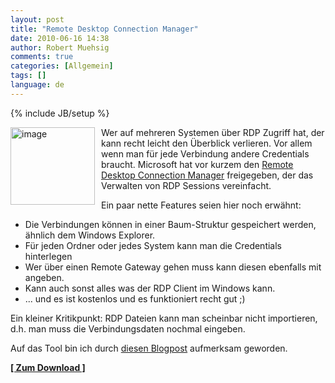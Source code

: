 ```yaml
---
layout: post
title: "Remote Desktop Connection Manager"
date: 2010-06-16 14:38
author: Robert Muehsig
comments: true
categories: [Allgemein]
tags: []
language: de
---
```

{% include JB/setup %}
<p><a href="{{BASE_PATH}}/assets/wp-images-de/image979.png"><img style="border-bottom: 0px; border-left: 0px; margin: 0px 10px 0px 0px; display: inline; border-top: 0px; border-right: 0px" title="image" border="0" alt="image" align="left" src="{{BASE_PATH}}/assets/wp-images-de/image_thumb163.png" width="135" height="124" /></a> </p>  <p>Wer auf mehreren Systemen über RDP Zugriff hat, der kann recht leicht den Überblick verlieren. Vor allem wenn man für jede Verbindung andere Credentials braucht. Microsoft hat vor kurzem den <a href="http://www.microsoft.com/downloads/details.aspx?FamilyID=4603c621-6de7-4ccb-9f51-d53dc7e48047&amp;displaylang=en">Remote Desktop Connection Manager</a> freigegeben, der das Verwalten von RDP Sessions vereinfacht.</p>  <p>Ein paar nette Features seien hier noch erwähnt:</p>  <ul>   <li>Die Verbindungen können in einer Baum-Struktur gespeichert werden, ähnlich dem Windows Explorer.</li>    <li>Für jeden Ordner oder jedes System kann man die Credentials hinterlegen</li>    <li>Wer über einen Remote Gateway gehen muss kann diesen ebenfalls mit angeben. </li>    <li>Kann auch sonst alles was der RDP Client im Windows kann.</li>    <li>... und es ist kostenlos und es funktioniert recht gut ;)</li> </ul>  <p>Ein kleiner Kritikpunkt: RDP Dateien kann man scheinbar nicht importieren, d.h. man muss die Verbindungsdaten nochmal eingeben.</p>  <p>Auf das Tool bin ich durch <a href="http://www.faq-o-matic.net/2010/06/13/rdp-verbindungsmanager-fr-admins/">diesen Blogpost</a> aufmerksam geworden. </p>  <p><a href="http://www.microsoft.com/downloads/details.aspx?displaylang=en&amp;FamilyID=4603c621-6de7-4ccb-9f51-d53dc7e48047"><strong>[ Zum Download ]</strong></a></p>
